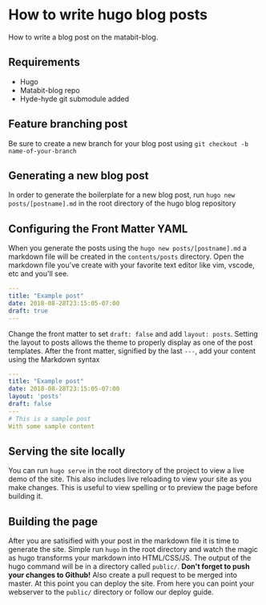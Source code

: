 # How to write hugo blog posts
How to write a blog post on the matabit-blog. 

## Requirements 
* Hugo
* Matabit-blog repo
* Hyde-hyde git submodule added

## Feature branching post
Be sure to create a new branch for your blog post using `git checkout -b name-of-your-branch`

## Generating a new blog post
In order to generate the boilerplate for a new blog post, run `hugo new posts/[postname].md` in the root directory of the hugo blog
repository


## Configuring the Front Matter YAML
When you generate the posts using the `hugo new posts/[postname].md` a markdown file will be created in the `contents/posts`
directory. Open the markdown file you've create with your favorite text editor like vim, vscode, etc and you'll see.

```yaml
---
title: "Example post"
date: 2018-08-28T23:15:05-07:00
draft: true
---
```

Change the front matter to set `draft: false` and add `layout: posts`. Setting the layout to posts allows the theme to properly 
display as one of the post templates. After the front matter, signified by the last `---`, add your content using the Markdown syntax
```yaml
---
title: "Example post"
date: 2018-08-28T23:15:05-07:00
layout: 'posts'
draft: false
---
# This is a sample post
With some sample content
```

## Serving the site locally
You can run `hugo serve` in the root directory of the project to view a live demo of the site. This also includes live reloading
to view your site as you make changes. This is useful to view spelling or to preview the page before building it.

## Building the page
After you are satisified with your post in the markdown file it is time to generate the site. Simple run `hugo` in the root directory
and watch the magic as hugo transforms your markdown into HTML/CSS/JS. The output of the hugo command will be in a directory called
`public/`. **Don't forget to push your changes to Github!** Also create a pull request to be merged into master.
At this point you can deploy the site. From here you can point your webserver to the `public/` directory or follow our deploy guide.

